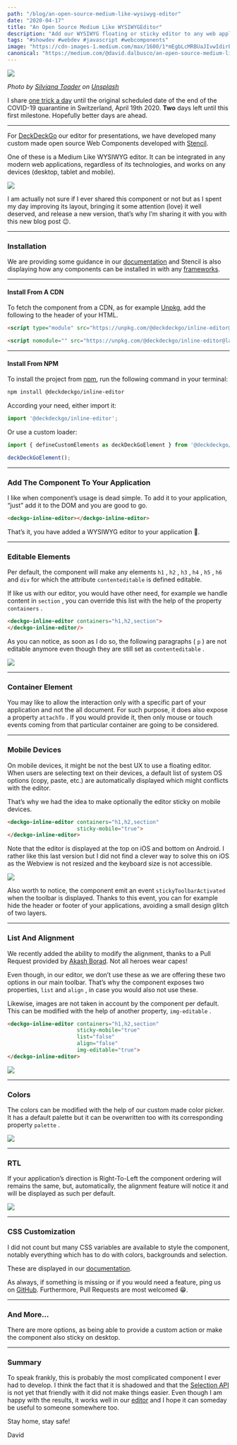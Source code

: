 ```yaml
---
path: "/blog/an-open-source-medium-like-wysiwyg-editor"
date: "2020-04-17"
title: "An Open Source Medium Like WYSIWYGEditor"
description: "Add our WYSIWYG floating or sticky editor to any web applications"
tags: "#showdev #webdev #javascript #webcomponents"
image: "https://cdn-images-1.medium.com/max/1600/1*mEgbLcMRBUaJIvwIdirEvg.png"
canonical: "https://medium.com/@david.dalbusco/an-open-source-medium-like-wysiwyg-editor-1258d3efdf92"
---
```


![](https://cdn-images-1.medium.com/max/1600/1*mEgbLcMRBUaJIvwIdirEvg.png)

*Photo by [Silviana Toader](https://unsplash.com/@silviana?utm_source=unsplash&utm_medium=referral&utm_content=creditCopyText) on [Unsplash](https://unsplash.com/s/photos/free?utm_source=unsplash&utm_medium=referral&utm_content=creditCopyText)*

I share [one trick a day](https://daviddalbusco.com/blog/how-to-call-the-service-worker-from-the-web-app-context) until the original scheduled date of the end of the COVID-19 quarantine in Switzerland, April 19th 2020. **Two** days left until this first milestone. Hopefully better days are ahead.

*****

For [DeckDeckGo](https://deckdeckgo.com) our editor for presentations, we have developed many custom made open source Web Components developed with [Stencil](https://stenciljs.com/).

One of these is a Medium Like WYSIWYG editor.  It can be integrated in any modern web applications, regardless of its technologies, and works on any devices (desktop, tablet and mobile).

![](https://cdn-images-1.medium.com/max/1600/1*Dgkj18MA4FGYsd1FmYSegA.gif)

I am actually not sure if I ever shared this component or not but as I spent my day improving its layout, bringing it some attention (love) it well deserved, and release a new version, that’s why I’m sharing it with you with this new blog post 😉.

*****

### Installation

We are providing some guidance in our [documentation](https://docs.deckdeckgo.com/components/inline-editor) and Stencil is also displaying how any components can be installed in with any [frameworks](https://stenciljs.com/docs/overview).

*****

#### Install From A CDN

To fetch the component from a CDN, as for example [Unpkg](https://unpkg.com/), add the following to the header of your HTML.

```html
<script type="module" src="https://unpkg.com/@deckdeckgo/inline-editor@latest/dist/deckdeckgo-inline-editor/deckdeckgo-inline-editor.esm.js"></script>

<script nomodule="" src="https://unpkg.com/@deckdeckgo/inline-editor@latest/dist/deckdeckgo-inline-editor/deckdeckgo-inline-editor.js"></script>
```

*****

#### Install From NPM

To install the project from [npm](https://www.npmjs.com/), run the following command in your terminal:

```bash
npm install @deckdeckgo/inline-editor
```

According your need, either import it:

```javascript
import '@deckdeckgo/inline-editor';
```

Or use a custom loader:

```javascript
import { defineCustomElements as deckDeckGoElement } from '@deckdeckgo/inline-editor/dist/loader';

deckDeckGoElement();
```

*****

### Add The Component To Your Application

I like when component’s usage is dead simple.  To add it to your application, “just” add it to the DOM and you are good to go.

```html
<deckgo-inline-editor></deckgo-inline-editor>
```

That’s it, you have added a WYSIWYG editor to your application 🎉.

*****

### Editable Elements

Per default, the component will make any elements `h1` , `h2` , `h3` , `h4` , `h5` , `h6` and `div` for which the attribute `contenteditable` is defined editable.

If like us with our editor, you would have other need, for example we handle content in `section` , you can override this list with the help of the property `containers` .

```html
<deckgo-inline-editor containers="h1,h2,section">
</deckgo-inline-editor/>
```

As you can notice, as soon as I do so, the following paragraphs ( `p` ) are not editable anymore even though they are still set as `contenteditable` .

![](https://cdn-images-1.medium.com/max/1600/1*olJ2RT5ChCBiF6UP4ZBNSw.gif)

*****

### Container Element

You may like to allow the interaction only with a specific part of your application and not the all document. For such purpose, it does also expose a property `attachTo` . If you would provide it, then only mouse or touch events coming from that particular container are going to be considered.

*****

### Mobile Devices

On mobile devices, it might be not the best UX to use a floating editor. When users are selecting text on their devices, a default list of system OS options (copy, paste, etc.) are automatically displayed which might conflicts with the editor.

That’s why we had the idea to make optionally the editor sticky on mobile devices.

```html
<deckgo-inline-editor containers="h1,h2,section"
                      sticky-mobile="true">
</deckgo-inline-editor>
```

Note that the editor is displayed at the top on iOS and bottom on Android. I rather like this last version but I did not find a clever way to solve this on iOS as the Webview is not resized and the keyboard size is not accessible.

![](https://cdn-images-1.medium.com/max/1600/1*yOasEsPf8xmnmrB1TMsMXg.gif)

Also worth to notice, the component emit an event `stickyToolbarActivated` when the toolbar is displayed. Thanks to this event, you can for example hide the header or footer of your applications, avoiding a small design glitch of two layers.

*****

### List And Alignment

We recently added the ability to modify the alignment, thanks to a Pull Request provided by [Akash Borad](https://twitter.com/BoradAkash). Not all heroes wear capes!

Even though, in our editor, we don’t use these as we are offering these two options in our main toolbar. That’s why the component exposes two properties, `list` and `align` , in case you would also not use these.

Likewise, images are not taken in account by the component per default. This can be modified with the help of another property, `img-editable` .

```html
<deckgo-inline-editor containers="h1,h2,section"
                      sticky-mobile="true"
                      list="false"
                      align="false"
                      img-editable="true">
</deckgo-inline-editor>
```

![](https://cdn-images-1.medium.com/max/1600/1*2EankUNvUC5y5p1bqZAqSQ.gif)

*****

### Colors

The colors can be modified with the help of our custom made color picker. It has a default palette but it can be overwritten too with its corresponding property `palette` .

![](https://cdn-images-1.medium.com/max/1600/1*eZl2B801qCtpxE9rmL3Iuw.gif)

*****

### RTL

If your application’s direction is Right-To-Left the component ordering will remains the same, but, automatically, the alignment feature will notice it and will be displayed as such per default.

![](https://cdn-images-1.medium.com/max/1600/1*CXis2-sk0Na3xKIrMCtZpQ.gif)

*****

### CSS Customization

I did not count but many CSS variables are available to style the component, notably everything which has to do with colors, backgrounds and selection. 

These are displayed in our [documentation](https://docs.deckdeckgo.com/components/inline-editor).

As always, if something is missing or if you would need a feature, ping us on [GitHub](https://github.com/deckgo/deckdeckgo/). Furthermore, Pull Requests are most welcomed 😁.

*****

### And More…

There are more options, as being able to provide a custom action or make the component also sticky on desktop.

*****

### Summary

To speak frankly, this is probably the most complicated component I ever had to develop. I think the fact that it is shadowed and that the [Selection API](https://developer.mozilla.org/en-US/docs/Web/API/Selection) is not yet that friendly with it did not make things easier. Even though I am happy with the results, it works well in our [editor](https://deckdeckgo.com) and I hope it can someday be useful to someone somewhere too.

Stay home, stay safe!

David
